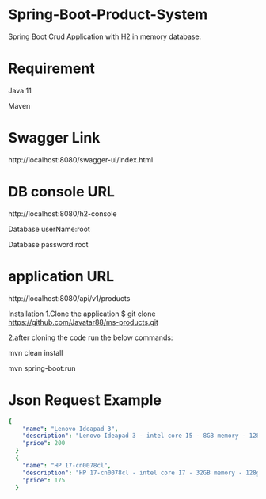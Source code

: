 # Spring-Boot-Product-System
Spring Boot Crud Application with H2 in memory database.

# Requirement
Java 11

Maven

# Swagger Link
http://localhost:8080/swagger-ui/index.html
# DB console URL 
http://localhost:8080/h2-console

Database userName:root

Database password:root

# application URL 
http://localhost:8080/api/v1/products

Installation
1.Clone the application
 $ git clone https://github.com/Javatar88/ms-products.git
 
2.after  cloning the code run the below commands:

mvn clean install

mvn spring-boot:run





# Json Request Example
```yaml
{
    "name": "Lenovo Ideapad 3",
    "description": "Lenovo Ideapad 3 - intel core I5 - 8GB memory - 128gb ssd",
    "price": 200
  }
  {
    "name": "HP 17-cn0078cl",
    "description": "HP 17-cn0078cl - intel core I7 - 32GB memory - 128gb ssd",
    "price": 175
  }
